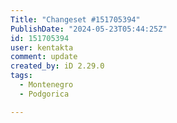```yaml
---
Title: "Changeset #151705394"
PublishDate: "2024-05-23T05:44:25Z"
id: 151705394
user: kentakta
comment: update
created_by: iD 2.29.0
tags:
  - Montenegro
  - Podgorica

---
```

